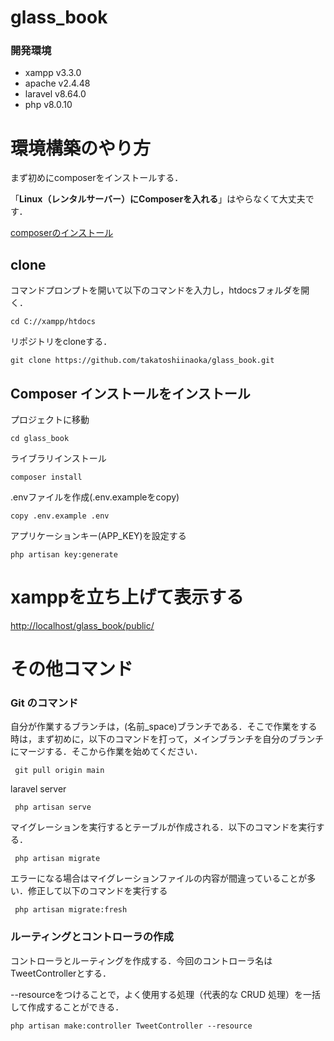 # glass_book
### 開発環境
- xampp v3.3.0
- apache v2.4.48
- laravel v8.64.0
- php v8.0.10

# 環境構築のやり方
まず初めにcomposerをインストールする．

「**Linux（レンタルサーバー）にComposerを入れる**」はやらなくて大丈夫です．

[composerのインストール](https://laraweb.net/surrounding/1669/)

## clone
コマンドプロンプトを開いて以下のコマンドを入力し，htdocsフォルダを開く．
        
    cd C://xampp/htdocs
        
リポジトリをcloneする．

    git clone https://github.com/takatoshiinaoka/glass_book.git

## Composer インストールをインストール
プロジェクトに移動

    cd glass_book
    
ライブラリインストール

    composer install
    
.envファイルを作成(.env.exampleをcopy)

    copy .env.example .env 
    
アプリケーションキー(APP_KEY)を設定する

    php artisan key:generate

# xamppを立ち上げて表示する

[http://localhost/glass_book/public/](http://localhost/glass_book/public/)

# その他コマンド
### Git のコマンド

自分が作業するブランチは，(名前\_space)ブランチである．そこで作業をする時は，まず初めに，以下のコマンドを打って，メインブランチを自分のブランチにマージする．そこから作業を始めてください．

     git pull origin main
        
laravel server

     php artisan serve
  
マイグレーションを実行するとテーブルが作成される．以下のコマンドを実行する．
     
     php artisan migrate
 エラーになる場合はマイグレーションファイルの内容が間違っていることが多い．修正して以下のコマンドを実行する
 
     php artisan migrate:fresh
        
### ルーティングとコントローラの作成
コントローラとルーティングを作成する．今回のコントローラ名はTweetControllerとする．

--resourceをつけることで，よく使用する処理（代表的な CRUD 処理）を一括して作成することができる．

    php artisan make:controller TweetController --resource
    
    
    
    
